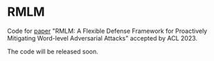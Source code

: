 # RMLM

Code for [paper](https://aclanthology.org/2023.acl-long.155.pdf) "RMLM: A Flexible Defense Framework for Proactively Mitigating Word-level Adversarial Attacks" accepted by ACL 2023. 

The code will be released soon.
